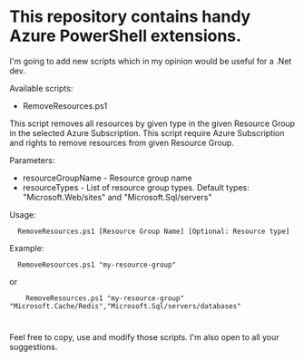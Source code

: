 # This repository contains handy Azure PowerShell extensions.


I'm going to add new scripts which in my opinion would be useful for a .Net dev.

Available scripts:
- RemoveResources.ps1

This script removes all resources by given type in the given Resource Group in the selected Azure Subscription. This script require Azure Subscription and rights to remove resources from given Resource Group.

Parameters:
- resourceGroupName - Resource group name
- resourceTypes - List of resource group types. Default types: "Microsoft.Web/sites" and "Microsoft.Sql/servers"

Usage:
```
  RemoveResources.ps1 [Resource Group Name] [Optional: Resource type]
```

Example:

```
  RemoveResources.ps1 "my-resource-group"
```

or 

```
    RemoveResources.ps1 "my-resource-group" "Microsoft.Cache/Redis","Microsoft.Sql/servers/databases"
```

#

Feel free to copy, use and modify those scripts. I'm also open to all your suggestions.